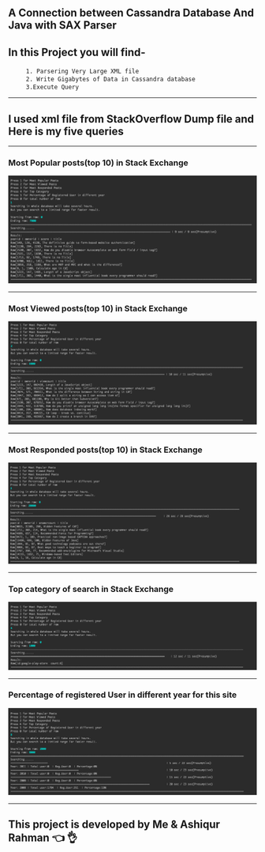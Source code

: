 ## A Connection between Cassandra Database And Java with SAX Parser

## In this Project you will find- ##

         1. Parsering Very Large XML file
         2. Write Gigabytes of Data in Cassandra database
         3.Execute Query
         
- - - -
## I used xml file from StackOverflow Dump file and Here is my five queries  ##
 - - - -
### Most Popular posts(top 10) in Stack Exchange ###
![Alt text](q1.png?raw=true "")


  - - - -
### Most Viewed posts(top 10) in Stack Exchange ###
![Alt text](q2.png?raw=true "")

 - - - -
### Most Responded posts(top 10) in Stack Exchange ###
![Alt text](q3.png?raw=true "")

 - - - -
### Top category of search in Stack Exchange ###
![Alt text](q4.png?raw=true "")

  - - - -
### Percentage of registered User in different year for this site ###
![Alt text](q5.png?raw=true "")


 - - - -
 ## This project is developed by Me & Ashiqur Rahman  :point_left:  :ok_hand:  ##
